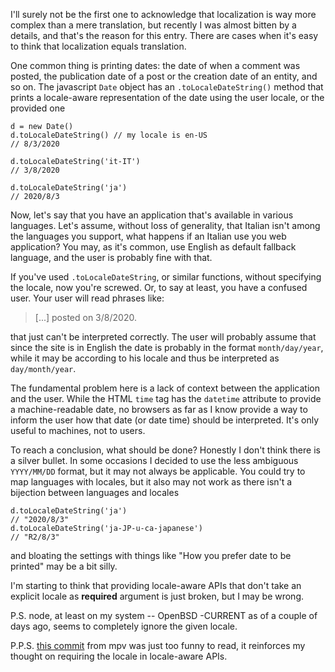I'll surely not be the first one to acknowledge that localization is
way more complex than a mere translation, but recently I was almost
bitten by a details, and that's the reason for this entry.  There are
cases when it's easy to think that localization equals translation.

One common thing is printing dates: the date of when a comment was
posted, the publication date of a post or the creation date of an
entity, and so on.  The javascript `Date` object has an
`.toLocaleDateString()` method that prints a locale-aware
representation of the date using the user locale, or the provided one

	d = new Date()
	d.toLocaleDateString() // my locale is en-US
	// 8/3/2020

	d.toLocaleDateString('it-IT')
	// 3/8/2020

	d.toLocaleDateString('ja')
	// 2020/8/3

Now, let's say that you have an application that's available in
various languages.  Let's assume, without loss of generality, that
Italian isn't among the languages you support, what happens if an
Italian use you web application?  You may, as it's common, use English
as default fallback language, and the user is probably fine with that.

If you've used `.toLocaleDateString`, or similar functions, without
specifying the locale, now you're screwed.  Or, to say at least, you
have a confused user.  Your user will read phrases like:

> [...] posted on 3/8/2020.

that just can't be interpreted correctly.  The user will probably
assume that since the site is in English the date is probably in the
format `month/day/year`, while it may be according to his locale and
thus be interpreted as `day/month/year`.

The fundamental problem here is a lack of context between the
application and the user.  While the HTML `time` tag has the
`datetime` attribute to provide a machine-readable date, no browsers
as far as I know provide a way to inform the user how that date (or
date time) should be interpreted.  It's only useful to machines, not
to users.

To reach a conclusion, what should be done?  Honestly I don't think
there is a silver bullet.  In some occasions I decided to use the less
ambiguous `YYYY/MM/DD` format, but it may not always be applicable.
You could try to map languages with locales, but it also may not work
as there isn't a bijection between languages and locales

	d.toLocaleDateString('ja')
	// "2020/8/3"
	d.toLocaleDateString('ja-JP-u-ca-japanese')
	// "R2/8/3"

and bloating the settings with things like "How you prefer date to be
printed" may be a bit silly.

I'm starting to think that providing locale-aware APIs that don't take
an explicit locale as **required** argument is just broken, but I may
be wrong.

P.S. node, at least on my system -- OpenBSD -CURRENT as of a couple
of days ago, seems to completely ignore the given locale.

P.P.S. [this commit][commit] from mpv was just too funny to read, it
reinforces my thought on requiring the locale in locale-aware APIs.

[commit]: https://github.com/mpv-player/mpv/commit/1e70e82baa9193f6f027338b0fab0f5078971fbe
